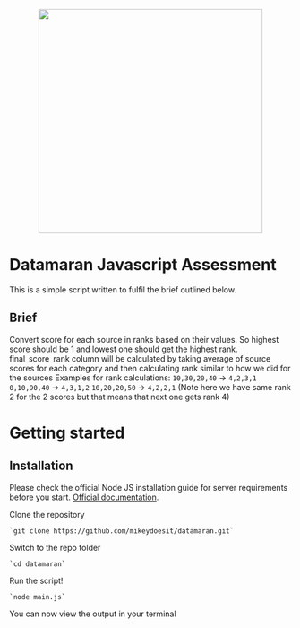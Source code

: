 <p align="center"><a href="https://www.datamaran.com/" target="_blank"><img src="https://www.datamaran.com/wp-content/uploads/2020/10/datamaran-logo.png" width="400"></a></p>

# Datamaran Javascript Assessment

This is a simple script written to fulfil the brief outlined below.

## Brief

Convert score for each source in ranks based on their values. So highest score should be 1 and lowest
one should get the highest rank. final_score_rank column will be calculated by taking average of source
scores for each category and then calculating rank similar to how we did for the sources
Examples for rank calculations:
`10,30,20,40` -> `4,2,3,1`
`0,10,90,40` -> `4,3,1,2`
`10,20,20,50` -> `4,2,2,1` (Note here we have same rank 2 for the 2 scores but that means that next one
gets rank 4)

# Getting started

## Installation

Please check the official Node JS installation guide for server requirements before you start.  [Official documentation](https://nodejs.org/en/download/).

Clone the repository

    `git clone https://github.com/mikeydoesit/datamaran.git`

Switch to the repo folder

    `cd datamaran`

Run the script!

    `node main.js`

You can now view the output in your terminal
